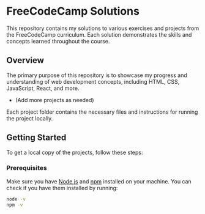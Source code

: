 # FreeCodeCamp Solutions

This repository contains my solutions to various exercises and projects from the FreeCodeCamp curriculum. Each solution demonstrates the skills and concepts learned throughout the course.

## Overview

The primary purpose of this repository is to showcase my progress and understanding of web development concepts, including HTML, CSS, JavaScript, React, and more.


- (Add more projects as needed)

Each project folder contains the necessary files and instructions for running the project locally.

## Getting Started

To get a local copy of the projects, follow these steps:

### Prerequisites

Make sure you have [Node.js](https://nodejs.org/) and [npm](https://www.npmjs.com/) installed on your machine. You can check if you have them installed by running:

```bash
node -v
npm -v
